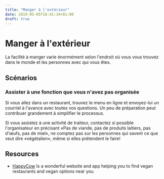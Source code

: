 ```yaml
---
title: "Manger à l'extérieur"
date: 2019-05-05T16:41:34+01:00
draft: true
---
```


# Manger à l'extérieur

La facilité à manger varie énormément selon l'endroit où vous vous trouvez dans le monde et les personnes avec qui vous êtes.

## Scénarios

### Assister à une fonction que vous n'avez pas organisée

Si vous allez dans un restaurant, trouvez le menu en ligne et envoyez-lui un courriel à l'avance avec toutes vos questions. Un peu de préparation peut contribuer grandement à simplifier le processus.

Si vous assistez à une activité de traiteur, contactez si possible l'organisateur en précisant «Pas de viande, pas de produits laitiers, pas d'œufs, pas de miel», ne comptez pas sur les personnes qui savent ce que veut dire «végétalien», même si elles prétendent le faire!

## Resources

- [HappyCow](https://happycow.com) Is a wonderful website and app helping you to find vegan restaurants and vegan options near you
